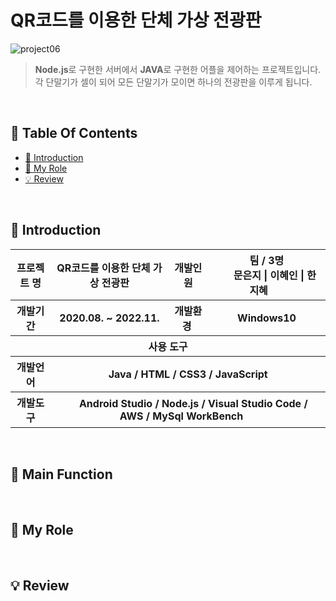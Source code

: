 # QR코드를 이용한 단체 가상 전광판

![project06](https://user-images.githubusercontent.com/90780701/154797422-8b17301a-eaba-4943-a770-aa650c3dad8b.png)

>  **Node.js**로 구현한 서버에서 **JAVA**로 구현한 어플을 제어하는 프로젝트입니다.<br />
>  각 단말기가 셀이 되어 모든 단말기가 모이면 하나의 전광판을 이루게 됩니다.<br />

 <br />
 
## 📌 Table Of Contents
* [📖 Introduction](#-introduction)
* [🙋 My Role](#-my-role)
* [💡 Review](#-review)

 <br />

## 📖 Introduction
<table width="100%">
    <tr>
        <th>프로젝트 명 </th>
        <th>QR코드를 이용한 단체 가상 전광판</th>
        <th>개발인원</th>
        <th>팀 / 3명<br>
            &nbsp;&nbsp;&nbsp;&nbsp;&nbsp;&nbsp;문은지 | 이혜인 | 한지혜&nbsp;&nbsp;&nbsp;&nbsp;&nbsp;&nbsp;
        </th>
    </tr>
    <tr>
        <th>개발기간</th>
        <th>2020.08. ~ 2022.11.</th>
        <th>개발환경&nbsp;</th>
        <th>Windows10</th>
    </tr>
    <tr>
        <th colspan="5">사용 도구</th>
    </tr>
    <tr>
        <th>개발언어</th>
        <th colspan="3"> Java / HTML / CSS3 / JavaScript </th>
    </tr>
    <tr>
        <th>개발도구</th>
        <th colspan="3">&nbsp;&nbsp;&nbsp;&nbsp;Android Studio / Node.js / Visual Studio Code / AWS / MySql WorkBench &nbsp;&nbsp;&nbsp;&nbsp;</th>
    </tr>
</table>

<br />

## 📝 Main Function

<br />

## 🙋 My Role

<br />

## 💡 Review








